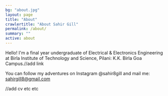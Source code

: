 ```yaml
---
bg: "about.jpg"
layout: page
title: "About"
crawlertitle: "About Sahir Gill"
permalink: /about/
summary: ""
active: about
---
```


Hello! I'm a final year undergraduate of Electrical & Electronics Engineering at Birla Institute of Technology and Science, Pilani: K.K. Birla Goa Campus.//add link

You can follow my adventures on Instagram @sahir8gill and mail me: sahirgill8@gmail.com

//add cv etc etc
